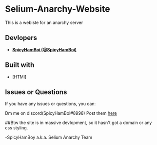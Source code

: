 # Selium-Anarchy-Website
This is a webiste for an anarchy server

## Devlopers
* **[SpicyHamBoi (@SpicyHamBoi)](https://github.com/SpicyHamBoi)** 

## Built with
* [HTMl]

## Issues or Questions

If you have any issues or questions, you can:

Dm me on discord(SpicyHamBoi#8998)
Post them [here](https://github.com/SpicyHamBoi/Selium-Anarchy-Website/issues)


##Btw the site is in massive devlopment, so it hasn't got a domain or any css styling.

-SpicyHamBoy a.k.a. Selium Anarchy Team
